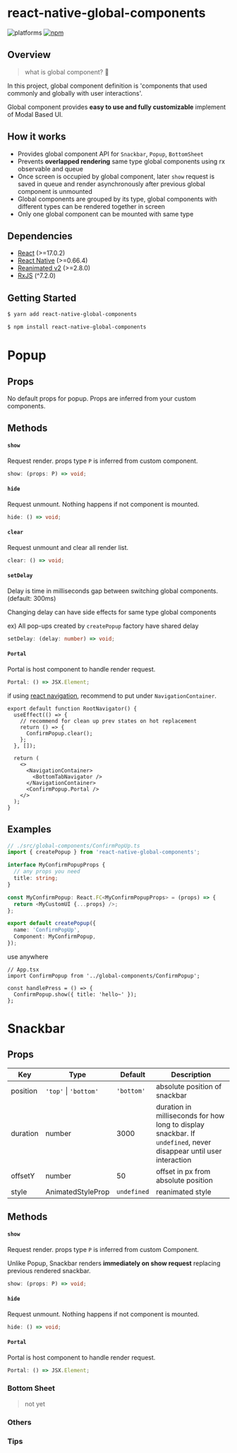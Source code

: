 # react-native-global-components

![platforms](https://img.shields.io/badge/platforms-Android%20%7C%20iOS-brightgreen.svg?style=flat-square&colorB=191A17)
[![npm](https://img.shields.io/npm/v/react-native-global-components.svg?style=flat-square)](https://www.npmjs.com/package/react-native-global-components)

## Overview

> what is global component? 🤔

In this project, global component definition is 'components that used commonly and globally with user interactions'.

Global component provides **easy to use and fully customizable** implement of Modal Based UI.

## How it works

- Provides global component API for `Snackbar`, `Popup`, `BottomSheet`
- Prevents **overlapped rendering** same type global components using rx observable and queue
- Once screen is occupied by global component, later `show` request is saved in queue and render asynchronously after previous global component is unmounted
- Global components are grouped by its type, global components with different types can be rendered together in screen
- Only one global component can be mounted with same type

## Dependencies

- [React](https://reactjs.org/) (>=17.0.2)
- [React Native](https://reactnative.dev/) (>=0.66.4)
- [Reanimated v2](https://docs.swmansion.com/react-native-reanimated/) (>=2.8.0)
- [RxJS](https://rxjs.dev/) (^7.2.0)

## Getting Started

```sh
$ yarn add react-native-global-components
```

```sh
$ npm install react-native-global-components
```

# Popup

## Props

No default props for popup. Props are inferred from your custom components.

## Methods

#### `show`

Request render. props type `P` is inferred from custom component.

```ts
show: (props: P) => void;
```

#### `hide`

Request unmount. Nothing happens if not component is mounted.

```ts
hide: () => void;
```

#### `clear`

Request unmount and clear all render list.

```ts
clear: () => void;
```

#### `setDelay`

Delay is time in milliseconds gap between switching global components. (default: 300ms)

Changing delay can have side effects for same type global components

ex) All pop-ups created by `createPopup` factory have shared delay

```ts
setDelay: (delay: number) => void;
```

#### `Portal`

Portal is host component to handle render request.

```ts
Portal: () => JSX.Element;
```

if using [react navigation](https://reactnavigation.org/), recommend to put under `NavigationContainer`.

```tsx
export default function RootNavigator() {
  useEffect(() => {
    // recommend for clean up prev states on hot replacement
    return () => {
      ConfirmPopup.clear();
    };
  }, []);

  return (
    <>
      <NavigationContainer>
        <BottomTabNavigator />
      </NavigationContainer>
      <ConfirmPopup.Portal />
    </>
  );
}
```

## Examples

```ts
// ./src/global-components/ConfirmPopUp.ts
import { createPopup } from 'react-native-global-components';

interface MyConfirmPopupProps {
  // any props you need
  title: string;
}

const MyConfirmPopup: React.FC<MyConfirmPopupProps> = (props) => {
  return <MyCustomUI {...props} />;
};

export default createPopup({
  name: 'ConfirmPopUp',
  Component: MyConfirmPopup,
});
```

use anywhere

```tsx
// App.tsx
import ConfirmPopup from '../global-components/ConfirmPopup';

const handlePress = () => {
  ConfirmPopup.show({ title: 'hello~' });
};
```

# Snackbar

## Props

| Key      | Type                         | Default     | Description                                                                                                       |
| -------- | ---------------------------- | ----------- | ----------------------------------------------------------------------------------------------------------------- |
| position | `'top'` \| `'bottom'`        | `'bottom'`  | absolute position of snackbar                                                                                     |
| duration | number                       | 3000        | duration in milliseconds for how long to display snackbar. If `undefined`, never disappear until user interaction |
| offsetY  | number                       | 50          | offset in px from absolute position                                                                               |
| style    | AnimatedStyleProp<ViewStyle> | `undefined` | reanimated style                                                                                                  |

## Methods

#### `show`

Request render. props type `P` is inferred from custom Component.

Unlike Popup, Snackbar renders **immediately on show request** replacing previous rendered snackbar.

```ts
show: (props: P) => void;
```

#### `hide`

Request unmount. Nothing happens if not component is mounted.

```ts
hide: () => void;
```

#### `Portal`

Portal is host component to handle render request.

```ts
Portal: () => JSX.Element;
```

### Bottom Sheet

> not yet

### Others

### Tips
